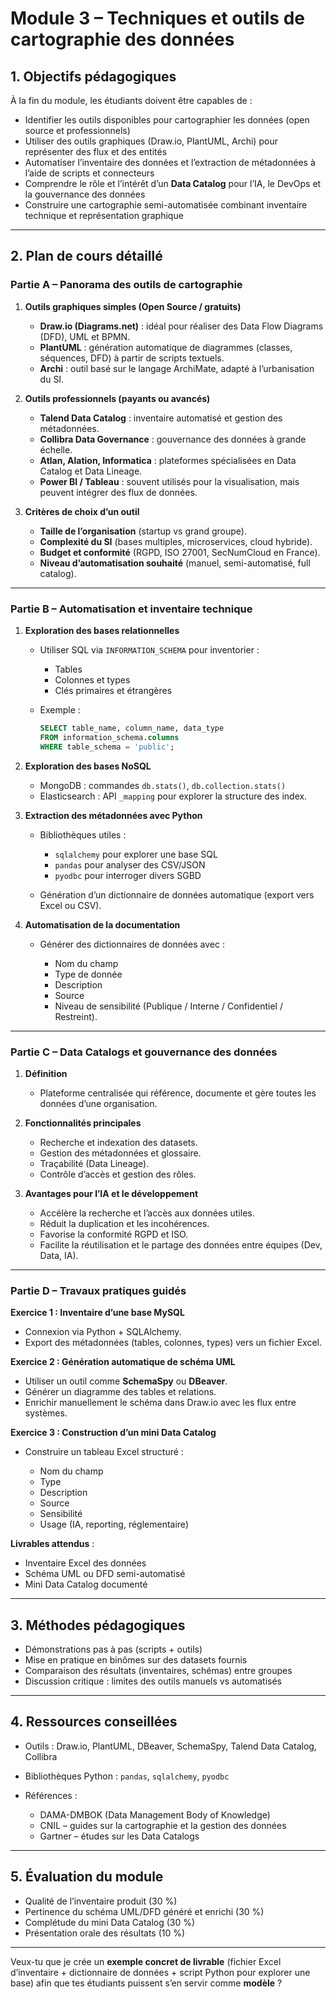 # Module 3 – Techniques et outils de cartographie des données

## 1. Objectifs pédagogiques

À la fin du module, les étudiants doivent être capables de :

* Identifier les outils disponibles pour cartographier les données (open source et professionnels)
* Utiliser des outils graphiques (Draw\.io, PlantUML, Archi) pour représenter des flux et des entités
* Automatiser l’inventaire des données et l’extraction de métadonnées à l’aide de scripts et connecteurs
* Comprendre le rôle et l’intérêt d’un **Data Catalog** pour l’IA, le DevOps et la gouvernance des données
* Construire une cartographie semi-automatisée combinant inventaire technique et représentation graphique

---

## 2. Plan de cours détaillé

### Partie A – Panorama des outils de cartographie

1. **Outils graphiques simples (Open Source / gratuits)**

   * **Draw\.io (Diagrams.net)** : idéal pour réaliser des Data Flow Diagrams (DFD), UML et BPMN.
   * **PlantUML** : génération automatique de diagrammes (classes, séquences, DFD) à partir de scripts textuels.
   * **Archi** : outil basé sur le langage ArchiMate, adapté à l’urbanisation du SI.

2. **Outils professionnels (payants ou avancés)**

   * **Talend Data Catalog** : inventaire automatisé et gestion des métadonnées.
   * **Collibra Data Governance** : gouvernance des données à grande échelle.
   * **Atlan, Alation, Informatica** : plateformes spécialisées en Data Catalog et Data Lineage.
   * **Power BI / Tableau** : souvent utilisés pour la visualisation, mais peuvent intégrer des flux de données.

3. **Critères de choix d’un outil**

   * **Taille de l’organisation** (startup vs grand groupe).
   * **Complexité du SI** (bases multiples, microservices, cloud hybride).
   * **Budget et conformité** (RGPD, ISO 27001, SecNumCloud en France).
   * **Niveau d’automatisation souhaité** (manuel, semi-automatisé, full catalog).

---

### Partie B – Automatisation et inventaire technique

1. **Exploration des bases relationnelles**

   * Utiliser SQL via `INFORMATION_SCHEMA` pour inventorier :

     * Tables
     * Colonnes et types
     * Clés primaires et étrangères
   * Exemple :

     ```sql
     SELECT table_name, column_name, data_type
     FROM information_schema.columns
     WHERE table_schema = 'public';
     ```

2. **Exploration des bases NoSQL**

   * MongoDB : commandes `db.stats()`, `db.collection.stats()`
   * Elasticsearch : API `_mapping` pour explorer la structure des index.

3. **Extraction des métadonnées avec Python**

   * Bibliothèques utiles :

     * `sqlalchemy` pour explorer une base SQL
     * `pandas` pour analyser des CSV/JSON
     * `pyodbc` pour interroger divers SGBD
   * Génération d’un dictionnaire de données automatique (export vers Excel ou CSV).

4. **Automatisation de la documentation**

   * Générer des dictionnaires de données avec :

     * Nom du champ
     * Type de donnée
     * Description
     * Source
     * Niveau de sensibilité (Publique / Interne / Confidentiel / Restreint).

---

### Partie C – Data Catalogs et gouvernance des données

1. **Définition**

   * Plateforme centralisée qui référence, documente et gère toutes les données d’une organisation.

2. **Fonctionnalités principales**

   * Recherche et indexation des datasets.
   * Gestion des métadonnées et glossaire.
   * Traçabilité (Data Lineage).
   * Contrôle d’accès et gestion des rôles.

3. **Avantages pour l’IA et le développement**

   * Accélère la recherche et l’accès aux données utiles.
   * Réduit la duplication et les incohérences.
   * Favorise la conformité RGPD et ISO.
   * Facilite la réutilisation et le partage des données entre équipes (Dev, Data, IA).

---

### Partie D – Travaux pratiques guidés

**Exercice 1 : Inventaire d’une base MySQL**

* Connexion via Python + SQLAlchemy.
* Export des métadonnées (tables, colonnes, types) vers un fichier Excel.

**Exercice 2 : Génération automatique de schéma UML**

* Utiliser un outil comme **SchemaSpy** ou **DBeaver**.
* Générer un diagramme des tables et relations.
* Enrichir manuellement le schéma dans Draw\.io avec les flux entre systèmes.

**Exercice 3 : Construction d’un mini Data Catalog**

* Construire un tableau Excel structuré :

  * Nom du champ
  * Type
  * Description
  * Source
  * Sensibilité
  * Usage (IA, reporting, réglementaire)

**Livrables attendus** :

* Inventaire Excel des données
* Schéma UML ou DFD semi-automatisé
* Mini Data Catalog documenté

---

## 3. Méthodes pédagogiques

* Démonstrations pas à pas (scripts + outils)
* Mise en pratique en binômes sur des datasets fournis
* Comparaison des résultats (inventaires, schémas) entre groupes
* Discussion critique : limites des outils manuels vs automatisés

---

## 4. Ressources conseillées

* Outils : Draw\.io, PlantUML, DBeaver, SchemaSpy, Talend Data Catalog, Collibra
* Bibliothèques Python : `pandas`, `sqlalchemy`, `pyodbc`
* Références :

  * DAMA-DMBOK (Data Management Body of Knowledge)
  * CNIL – guides sur la cartographie et la gestion des données
  * Gartner – études sur les Data Catalogs

---

## 5. Évaluation du module

* Qualité de l’inventaire produit (30 %)
* Pertinence du schéma UML/DFD généré et enrichi (30 %)
* Complétude du mini Data Catalog (30 %)
* Présentation orale des résultats (10 %)

---

Veux-tu que je crée un **exemple concret de livrable** (fichier Excel d’inventaire + dictionnaire de données + script Python pour explorer une base) afin que tes étudiants puissent s’en servir comme **modèle** ?
